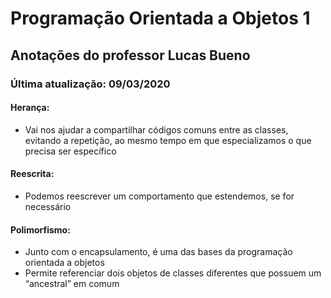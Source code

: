 # **Programação** Orientada a Objetos 1

## Anotações do professor Lucas Bueno

### Última atualização: 09/03/2020

#### Herança:

- Vai nos ajudar a compartilhar códigos comuns entre as classes, evitando a repetição, ao mesmo tempo em que especializamos o que precisa ser específico
#### Reescrita:
 - Podemos reescrever um comportamento que estendemos, se for necessário
#### Polimorfismo:
 - Junto com o encapsulamento, é uma das bases da programação orientada a objetos
 - Permite referenciar dois objetos de classes diferentes que possuem um “ancestral” em comum

